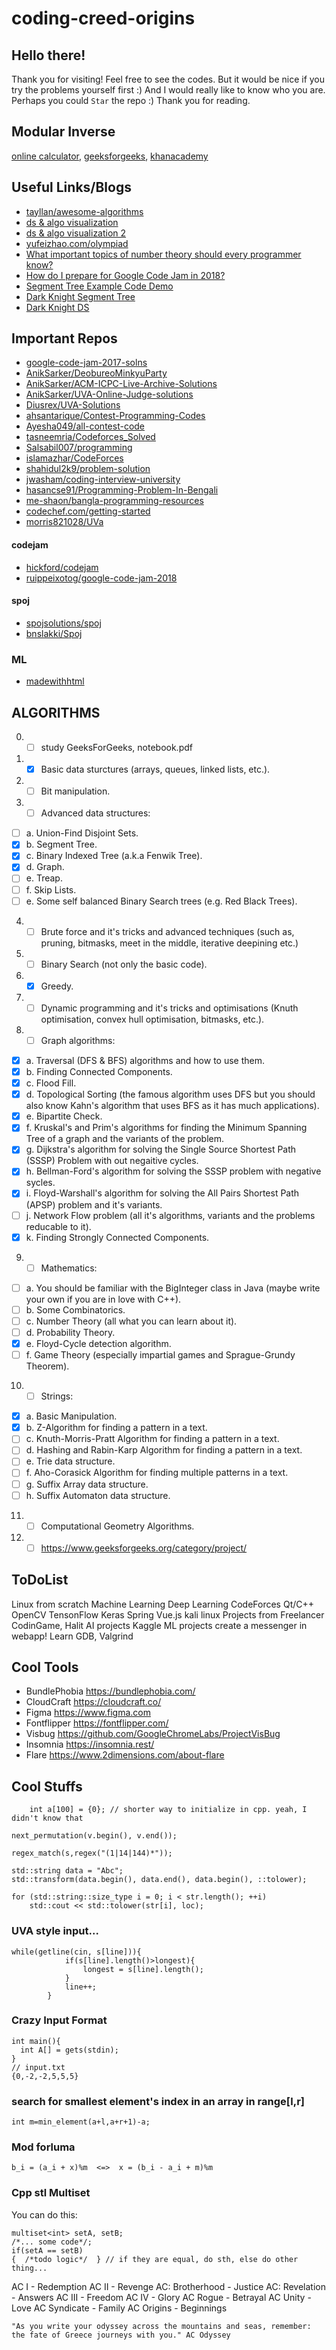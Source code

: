 # coding-creed-origins
## Hello there! 
Thank you for visiting! Feel free to see the codes. But it would be nice if you try the problems yourself first :) 
And I would really like to know who you are. Perhaps you could `Star` the repo :)
Thank you for reading.

## Modular Inverse
[online calculator](https://planetcalc.com/3311/), [geeksforgeeks](https://www.geeksforgeeks.org/multiplicative-inverse-under-modulo-m/), [khanacademy](https://www.khanacademy.org/computing/computer-science/cryptography/modarithmetic/a/modular-inverses)

## Useful Links/Blogs
* [tayllan/awesome-algorithms](https://github.com/tayllan/awesome-algorithms)
* [ds & algo visualization](https://visualgo.net/en)
* [ds & algo visualization 2](https://www.cs.usfca.edu/~galles/visualization/Algorithms.html)
* [yufeizhao.com/olympiad](http://yufeizhao.com/olympiad/)
* [What important topics of number theory should every programmer know?](https://www.quora.com/What-important-topics-of-number-theory-should-every-programmer-know)
* [How do I prepare for Google Code Jam in 2018?](https://www.quora.com/How-do-I-prepare-for-Google-Code-Jam-in-2018)
* [Segment Tree Example Code Demo](http://codeforces.com/blog/entry/18051)
* [Dark Knight Segment Tree](https://codeforces.com/blog/entry/15890)
* [Dark Knight DS](https://codeforces.com/blog/entry/15729)

## Important Repos
* [google-code-jam-2017-solns](https://github.com/ruippeixotog/google-code-jam-2017)
* [AnikSarker/DeobureoMinkyuParty](https://github.com/AnikSarker/DeobureoMinkyuParty)
* [AnikSarker/ACM-ICPC-Live-Archive-Solutions](https://github.com/AnikSarker/ACM-ICPC-Live-Archive-Solutions)
* [AnikSarker/UVA-Online-Judge-solutions](https://github.com/AnikSarker/UVA-Online-Judge-solutions)
* [Diusrex/UVA-Solutions](https://github.com/Diusrex/UVA-Solutions)
* [ahsantarique/Contest-Programming-Codes](https://github.com/ahsantarique/Contest-Programming-Codes)
* [Ayesha049/all-contest-code](https://github.com/Ayesha049/all-contest-code)
* [tasneemria/Codeforces_Solved](https://github.com/tasneemria/Codeforces_Solved)
* [Salsabil007/programming](https://github.com/Salsabil007/programming)
* [islamazhar/CodeForces](https://github.com/islamazhar/CodeForces)
* [shahidul2k9/problem-solution](https://github.com/shahidul2k9/problem-solution) 
* [jwasham/coding-interview-university](https://github.com/jwasham/coding-interview-university) 
* [hasancse91/Programming-Problem-In-Bengali](https://github.com/hasancse91/Programming-Problem-In-Bengali) 
* [me-shaon/bangla-programming-resources](https://github.com/me-shaon/bangla-programming-resources) 
* [codechef.com/getting-started](https://www.codechef.com/getting-started)
* [morris821028/UVa](https://github.com/morris821028/UVa)
#### codejam
* [hickford/codejam](https://github.com/hickford/codejam)
* [ruippeixotog/google-code-jam-2018](https://github.com/ruippeixotog/google-code-jam-2018)
#### spoj
* [spojsolutions/spoj](https://github.com/spojsolutions/spoj)
* [bnslakki/Spoj](https://github.com/bnslakki/Spoj)

### ML
* [madewithhtml](https://madewithml.com/topics/)

## ALGORITHMS
0. - [ ] study GeeksForGeeks, notebook.pdf
1. - [x] Basic data sturctures (arrays, queues, linked lists, etc.).
2. - [ ]  Bit manipulation.
3. - [ ]  Advanced data structures:
- [ ]  a. Union-Find Disjoint Sets.
- [x]  b. Segment Tree.
- [x]  c. Binary Indexed Tree (a.k.a Fenwik Tree).
- [x] d. Graph.
- [ ]  e. Treap.
- [ ]  f. Skip Lists.
- [ ]  e. Some self balanced Binary Search trees (e.g. Red Black Trees).
4. - [ ]  Brute force and it's tricks and advanced techniques (such as, pruning, bitmasks, meet in the middle, iterative deepining etc.)
5. - [ ]  Binary Search (not only the basic code).
6. - [x] Greedy.
7. - [ ]  Dynamic programming and it's tricks and optimisations (Knuth optimisation, convex hull optimisation, bitmasks, etc.).
8. - [ ]  Graph algorithms:
- [x] a. Traversal (DFS & BFS) algorithms and how to use them.
- [x] b. Finding Connected Components.
- [x] c. Flood Fill.
- [x] d. Topological Sorting (the famous algorithm uses DFS but you should also know Kahn's algorithm that uses BFS as it has much applications). 
- [x] e. Bipartite Check.
- [x] f. Kruskal's and Prim's algorithms for finding the Minimum Spanning Tree of a graph and the variants of the problem.
- [x] g. Dijkstra's algorithm for solving the Single Source Shortest Path (SSSP) Problem with out negaitive cycles.
- [x] h. Bellman-Ford's algorithm for solving the SSSP problem with negative sycles.
- [x] i. Floyd-Warshall's algorithm for solving the All Pairs Shortest Path (APSP) problem and it's variants.
- [ ] j. Network Flow problem (all it's algorithms, variants and the problems reducable to it).
- [x] k. Finding Strongly Connected Components.

9. - [ ]  Mathematics:
- [ ] a. You should be familiar with the BigInteger class in Java (maybe write your own if you are in love with C++).
- [ ] b. Some Combinatorics.
- [ ] c. Number Theory (all what you can learn about it).
- [ ] d. Probability Theory.
- [x] e. Floyd-Cycle detection algorithm.
- [ ] f. Game Theory (especially impartial games and Sprague-Grundy Theorem).
10. - [ ]  Strings:
- [x] a. Basic Manipulation.
- [x] b. Z-Algorithm for finding a pattern in a text.
- [ ] c. Knuth-Morris-Pratt Algorithm for finding a pattern in a text.
- [ ] d. Hashing and Rabin-Karp Algorithm for finding a pattern in a text.
- [ ] e. Trie data structure.
- [ ] f. Aho-Corasick Algorithm for finding multiple patterns in a text.
- [ ] g. Suffix Array data structure.
- [ ] h. Suffix Automaton data structure.
11. - [ ]  Computational Geometry Algorithms.

12. -[ ] https://www.geeksforgeeks.org/category/project/

## ToDoList
Linux from scratch 
Machine Learning
Deep Learning 
CodeForces
Qt/C++
OpenCV
TensonFlow
Keras
Spring
Vue.js
kali linux
Projects from Freelancer
CodinGame, Halit AI projects
Kaggle ML projects
create a messenger in webapp!
Learn GDB, Valgrind

## Cool Tools
- BundlePhobia https://bundlephobia.com/
- CloudCraft https://cloudcraft.co/
- Figma https://www.figma.com
- Fontflipper https://fontflipper.com/
- Visbug https://github.com/GoogleChromeLabs/ProjectVisBug
- Insomnia https://insomnia.rest/
- Flare https://www.2dimensions.com/about-flare

## Cool Stuffs
```
    int a[100] = {0}; // shorter way to initialize in cpp. yeah, I didn't know that
```
```
next_permutation(v.begin(), v.end());
```

```
regex_match(s,regex("(1|14|144)*"));
```

```
std::string data = "Abc";
std::transform(data.begin(), data.end(), data.begin(), ::tolower);
```
```
for (std::string::size_type i = 0; i < str.length(); ++i)
    std::cout << std::tolower(str[i], loc);
```

### UVA style input... 
```
while(getline(cin, s[line])){
            if(s[line].length()>longest){
                longest = s[line].length();
            }
            line++;
        }    
```

### Crazy Input Format 
```
int main(){     
  int A[] = gets(stdin);
}
// input.txt
{0,-2,-2,5,5,5}
```

### search for smallest element's index in an array in range[l,r]
```
int m=min_element(a+l,a+r+1)-a;
``` 

### Mod forluma
```
b_i = (a_i + x)%m  <=>  x = (b_i - a_i + m)%m
```

### Cpp stl Multiset
You can do this: 
```
multiset<int> setA, setB; 
/*... some code*/;
if(setA == setB)
{  /*todo logic*/  } // if they are equal, do sth, else do other thing...
```

AC I - Redemption 
AC II - Revenge 
AC: Brotherhood - Justice 
AC: Revelation - Answers 
AC III - Freedom 
AC IV - Glory 
AC Rogue - Betrayal 
AC Unity - Love 
AC Syndicate - Family 
AC Origins - Beginnings﻿

```
"As you write your odyssey across the mountains and seas, remember: the fate of Greece journeys with you." AC Odyssey
```
